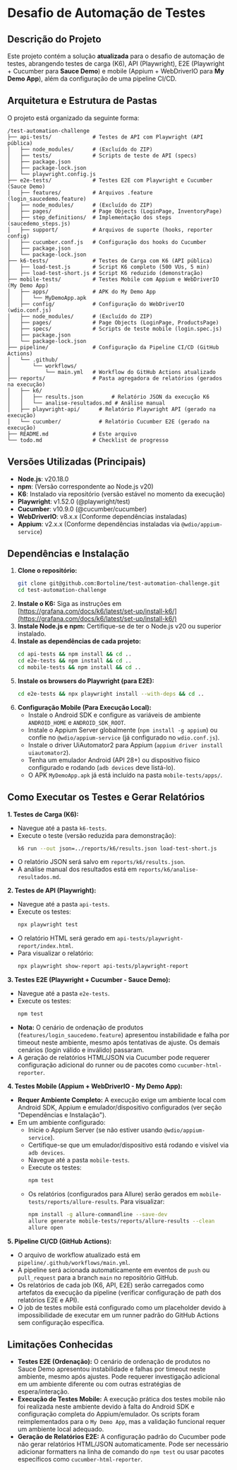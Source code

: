 # Desafio de Automação de Testes

## Descrição do Projeto

Este projeto contém a solução **atualizada** para o desafio de automação de testes, abrangendo testes de carga (K6), API (Playwright), E2E (Playwright + Cucumber para **Sauce Demo**) e mobile (Appium + WebDriverIO para **My Demo App**), além da configuração de uma pipeline CI/CD.

## Arquitetura e Estrutura de Pastas

O projeto está organizado da seguinte forma:

```
/test-automation-challenge
├── api-tests/             # Testes de API com Playwright (API pública)
│   ├── node_modules/      # (Excluído do ZIP)
│   ├── tests/             # Scripts de teste de API (specs)
│   ├── package.json
│   ├── package-lock.json
│   └── playwright.config.js
├── e2e-tests/             # Testes E2E com Playwright e Cucumber (Sauce Demo)
│   ├── features/          # Arquivos .feature (login_saucedemo.feature)
│   ├── node_modules/      # (Excluído do ZIP)
│   ├── pages/             # Page Objects (LoginPage, InventoryPage)
│   ├── step_definitions/  # Implementação dos steps (saucedemo_steps.js)
│   ├── support/           # Arquivos de suporte (hooks, reporter config)
│   ├── cucumber.conf.js   # Configuração dos hooks do Cucumber
│   ├── package.json
│   └── package-lock.json
├── k6-tests/              # Testes de Carga com K6 (API pública)
│   ├── load-test.js       # Script K6 completo (500 VUs, 5 min)
│   ├── load-test-short.js # Script K6 reduzido (demonstração)
├── mobile-tests/          # Testes Mobile com Appium e WebDriverIO (My Demo App)
│   ├── apps/              # APK do My Demo App
│   │   └── MyDemoApp.apk
│   ├── config/            # Configuração do WebDriverIO (wdio.conf.js)
│   ├── node_modules/      # (Excluído do ZIP)
│   ├── pages/             # Page Objects (LoginPage, ProductsPage)
│   ├── specs/             # Scripts de teste mobile (login.spec.js)
│   ├── package.json
│   └── package-lock.json
├── pipeline/              # Configuração da Pipeline CI/CD (GitHub Actions)
│   └── .github/
│       └── workflows/
│           └── main.yml   # Workflow do GitHub Actions atualizado
├── reports/               # Pasta agregadora de relatórios (gerados na execução)
│   ├── k6/
│   │   ├── results.json         # Relatório JSON da execução K6
│   │   └── analise-resultados.md # Análise manual
│   ├── playwright-api/      # Relatório Playwright API (gerado na execução)
│   └── cucumber/            # Relatório Cucumber E2E (gerado na execução)
├── README.md              # Este arquivo
└── todo.md                # Checklist de progresso
```

## Versões Utilizadas (Principais)

- **Node.js**: v20.18.0
- **npm**: (Versão correspondente ao Node.js v20)
- **K6**: Instalado via repositório (versão estável no momento da execução)
- **Playwright**: v1.52.0 (@playwright/test)
- **Cucumber**: v10.9.0 (@cucumber/cucumber)
- **WebDriverIO**: v8.x.x (Conforme dependências instaladas)
- **Appium**: v2.x.x (Conforme dependências instaladas via `@wdio/appium-service`)

## Dependências e Instalação

1.  **Clone o repositório:**
    ```bash
    git clone git@github.com:Bortoline/test-automation-challenge.git
    cd test-automation-challenge
    ```
2.  **Instale o K6:** Siga as instruções em [https://grafana.com/docs/k6/latest/set-up/install-k6/](https://grafana.com/docs/k6/latest/set-up/install-k6/)
3.  **Instale Node.js e npm:** Certifique-se de ter o Node.js v20 ou superior instalado.
4.  **Instale as dependências de cada projeto:**
    ```bash
    cd api-tests && npm install && cd ..
    cd e2e-tests && npm install && cd ..
    cd mobile-tests && npm install && cd .. 
    ```
5.  **Instale os browsers do Playwright (para E2E):**
    ```bash
    cd e2e-tests && npx playwright install --with-deps && cd ..
    ```
6.  **Configuração Mobile (Para Execução Local):**
    - Instale o Android SDK e configure as variáveis de ambiente `ANDROID_HOME` e `ANDROID_SDK_ROOT`.
    - Instale o Appium Server globalmente (`npm install -g appium`) ou confie no `@wdio/appium-service` (já configurado no `wdio.conf.js`).
    - Instale o driver UiAutomator2 para Appium (`appium driver install uiautomator2`).
    - Tenha um emulador Android (API 28+) ou dispositivo físico configurado e rodando (`adb devices` deve listá-lo).
    - O APK `MyDemoApp.apk` já está incluído na pasta `mobile-tests/apps/`.

## Como Executar os Testes e Gerar Relatórios

**1. Testes de Carga (K6):**

   - Navegue até a pasta `k6-tests`.
   - Execute o teste (versão reduzida para demonstração):
     ```bash
     k6 run --out json=../reports/k6/results.json load-test-short.js
     ```
   - O relatório JSON será salvo em `reports/k6/results.json`.
   - A análise manual dos resultados está em `reports/k6/analise-resultados.md`.

**2. Testes de API (Playwright):**

   - Navegue até a pasta `api-tests`.
   - Execute os testes:
     ```bash
     npx playwright test
     ```
   - O relatório HTML será gerado em `api-tests/playwright-report/index.html`.
   - Para visualizar o relatório:
     ```bash
     npx playwright show-report api-tests/playwright-report
     ```

**3. Testes E2E (Playwright + Cucumber - Sauce Demo):**

   - Navegue até a pasta `e2e-tests`.
   - Execute os testes:
     ```bash
     npm test
     ```
   - **Nota:** O cenário de ordenação de produtos (`features/login_saucedemo.feature`) apresentou instabilidade e falha por timeout neste ambiente, mesmo após tentativas de ajuste. Os demais cenários (login válido e inválido) passaram.
   - A geração de relatórios HTML/JSON via Cucumber pode requerer configuração adicional do runner ou de pacotes como `cucumber-html-reporter`.

**4. Testes Mobile (Appium + WebDriverIO - My Demo App):**

   - **Requer Ambiente Completo:** A execução exige um ambiente local com Android SDK, Appium e emulador/dispositivo configurados (ver seção "Dependências e Instalação").
   - Em um ambiente configurado:
     - Inicie o Appium Server (se não estiver usando `@wdio/appium-service`).
     - Certifique-se que um emulador/dispositivo está rodando e visível via `adb devices`.
     - Navegue até a pasta `mobile-tests`.
     - Execute os testes:
       ```bash
       npm test
       ```
     - Os relatórios (configurados para Allure) serão gerados em `mobile-tests/reports/allure-results`. Para visualizar:
       ```bash
       npm install -g allure-commandline --save-dev
       allure generate mobile-tests/reports/allure-results --clean
       allure open
       ```

**5. Pipeline CI/CD (GitHub Actions):**

   - O arquivo de workflow atualizado está em `pipeline/.github/workflows/main.yml`.
   - A pipeline será acionada automaticamente em eventos de `push` ou `pull_request` para a branch `main` no repositório GitHub.
   - Os relatórios de cada job (K6, API, E2E) serão carregados como artefatos da execução da pipeline (verificar configuração de path dos relatórios E2E e API).
   - O job de testes mobile está configurado como um placeholder devido à impossibilidade de executar em um runner padrão do GitHub Actions sem configuração específica.

## Limitações Conhecidas

- **Testes E2E (Ordenação):** O cenário de ordenação de produtos no Sauce Demo apresentou instabilidade e falhas por timeout neste ambiente, mesmo após ajustes. Pode requerer investigação adicional em um ambiente diferente ou com outras estratégias de espera/interação.
- **Execução de Testes Mobile:** A execução prática dos testes mobile não foi realizada neste ambiente devido à falta do Android SDK e configuração completa do Appium/emulador. Os scripts foram reimplementados para o `My Demo App`, mas a validação funcional requer um ambiente local adequado.
- **Geração de Relatórios E2E:** A configuração padrão do Cucumber pode não gerar relatórios HTML/JSON automaticamente. Pode ser necessário adicionar formatters na linha de comando do `npm test` ou usar pacotes específicos como `cucumber-html-reporter`.

